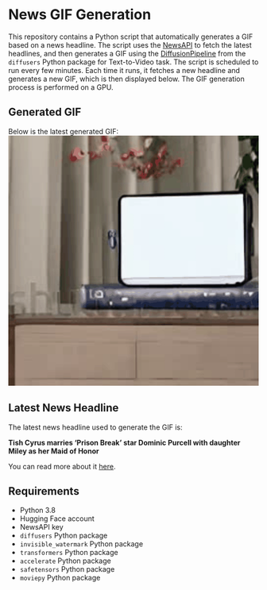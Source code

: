 # News GIF Generation
This repository contains a Python script that automatically generates a GIF based on a news headline. The script uses the [NewsAPI](https://newsapi.org/) to fetch the latest headlines, and then generates a GIF using the [DiffusionPipeline](https://github.com/huggingface/diffusers) from the `diffusers` Python package for Text-to-Video task.
The script is scheduled to run every few minutes. Each time it runs, it fetches a new headline and generates a new GIF, which is then displayed below. The GIF generation process is performed on a GPU.

## Generated GIF
Below is the latest generated GIF:
![Generated GIF](output.gif?raw=true&v=1692642829)

## Latest News Headline
The latest news headline used to generate the GIF is:

**Tish Cyrus marries ‘Prison Break’ star Dominic Purcell with daughter Miley as her Maid of Honor**

You can read more about it [here](https://pagesix.com/2023/08/20/tish-cyrus-marries-prison-break-star-dominic-purcell-with-daughter-miley-as-her-maid-of-honor/).

## Requirements
- Python 3.8
- Hugging Face account
- NewsAPI key
- `diffusers` Python package
- `invisible_watermark` Python package
- `transformers` Python package
- `accelerate` Python package
- `safetensors` Python package
- `moviepy` Python package
